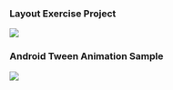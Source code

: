 ### Layout Exercise Project

![](https://media.giphy.com/media/AoR4V8uiV9KdLPcQO3/giphy.gif)

### Android Tween Animation Sample

![](https://media.giphy.com/media/QeyEMPfLwGIQJvaKgb/giphy.gif)
